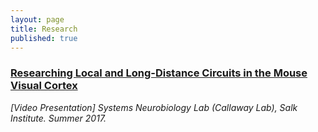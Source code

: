 ```yaml
---
layout: page
title: Research
published: true
---
```


### [Researching Local and Long-Distance Circuits in the Mouse Visual Cortex](https://www.youtube.com/watch?v=e9wlPSK0rc8)  
_[Video Presentation] Systems Neurobiology Lab (Callaway Lab), Salk Institute. Summer 2017._

